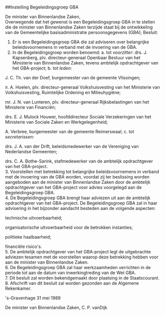 <meta http-equiv='Content-Type' content='text/html; charset=utf-8' />

##Instelling Begeleidingsgroep GBA

De minister van Binnenlandse Zaken,  
Overwegende dat het gewenst is een Begeleidingsgroep GBA in te stellen die de minister van Binnenlandse Zaken terzijde staat bij de ontwikkeling van de Gemeentelijke basisadministratie persoonsgegevens (GBA);
Besluit:      
1.  Er is een Begeleidingsgroep GBA die zal adviseren over belangrijke beleidsvoornemens in verband met de invoering van de GBA.   
2.  In de Begeleidingsgroep worden benoemd:   a. tot *voorzitter*:  drs. J. Kapsenberg, plv. directeur-generaal Openbaar Bestuur van het Ministerie van Binnenlandse Zaken, tevens ambtelijk opdrachtgever van het GBA-project;    b. tot *leden:*  

J. C. Th. van der Doef, burgemeester van de gemeente Vlissingen;  

ir. A. Hoelen, plv. directeur-generaal Volkshuisvesting van het Ministerie van Volkshuisvesting, Ruimtelijke Ordening en Milieuhygiëne;  

mr. J. N. van Lunteren, plv. directeur-generaal Rijksbelastingen van het Ministerie van Financiën;  

drs. E. J. Mulock Houwer, hoofddirecteur Sociale Verzekeringen van het Ministerie van Sociale Zaken en Werkgelegenheid;  

A. Verbree, burgemeester van de gemeente Reimerswaal;      c. tot *secretarissen:*  

drs. J. A. van der Drift, beleidsmedewerker van de Vereniging van Nederlandse Gemeenten;  

drs. C. A. Bothe-Sarink, stafmedewerker van de ambtelijk opdrachtgever van het GBA-project.        
3.  Voorstellen met betrekking tot belangrijke beleidsvoornemens in verband met de invoering van de GBA worden, voordat zij ter beslissing worden aangeboden aan de minister van Binnenlandse Zaken door de ambtelijk opdrachtgever van het GBA-project voor advies voorgelegd aan de Begeleidingsgroep GBA.   
4.  De Begeleidingsgroep GBA brengt haar adviezen uit aan de ambtelijk opdrachtgever van het GBA-project. De Begeleidingsgroep GBA zal in haar advisering in het bijzonder aandacht besteden aan de volgende aspecten: 

technische uitvoerbaarheid;  

organisatorische uitvoerbaarheid voor de betrokken instanties;  

politieke haalbaarheid;  

financiële risico's.     
5.  De ambtelijk opdrachtgever van het GBA-project legt de uitgebrachte adviezen tesamen met de voorstellen waarop deze betrekking hebben voor aan de minister van Binnenlandse Zaken.   
6.  De Begeleidingsgroep GBA zal haar werkzaamheden verrichten in de periode tot aan de datum van inwerkingtreding van de Wet GBA.   
7.  Dit besluit zal worden bekendgemaakt door plaatsing in de Staatscourant.   
8.  Afschrift van dit besluit zal worden gezonden aan de Algemene Rekenkamer.      

's-Gravenhage 
31 mei 1989    

De 
minister van Binnenlandse Zaken, 
C. P. vanDijk    
